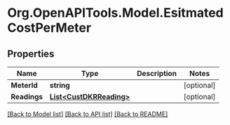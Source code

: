 # Org.OpenAPITools.Model.EsitmatedCostPerMeter

## Properties

Name | Type | Description | Notes
------------ | ------------- | ------------- | -------------
**MeterId** | **string** |  | [optional] 
**Readings** | [**List&lt;CustDKRReading&gt;**](CustDKRReading.md) |  | [optional] 

[[Back to Model list]](../README.md#documentation-for-models) [[Back to API list]](../README.md#documentation-for-api-endpoints) [[Back to README]](../README.md)

